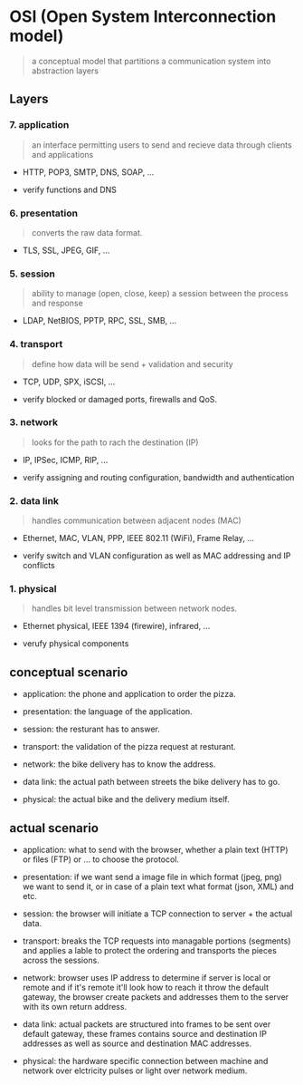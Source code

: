 # OSI (Open System Interconnection model)

> a conceptual model that partitions a communication system into abstraction layers

## Layers

### 7. application

> an interface permitting users to send and recieve data through clients and applications

- HTTP, POP3, SMTP, DNS, SOAP, ...

- verify functions and DNS

### 6. presentation

> converts the raw data format.

- TLS, SSL, JPEG, GIF, ...

### 5. session

> ability to manage (open, close, keep) a session between the process and response

- LDAP, NetBIOS, PPTP, RPC, SSL, SMB, ...

### 4. transport

> define how data will be send + validation and security

- TCP, UDP, SPX, iSCSI, ...

- verify blocked or damaged ports, firewalls and QoS.

### 3. network

> looks for the path to rach the destination (IP)

- IP, IPSec, ICMP, RIP, ...

- verify assigning and routing configuration, bandwidth and authentication

### 2. data link

> handles communication between adjacent nodes (MAC)

- Ethernet, MAC, VLAN, PPP, IEEE 802.11 (WiFi), Frame Relay, ...

- verify switch and VLAN configuration as well as MAC addressing and IP conflicts

### 1. physical

> handles bit level transmission between network nodes.

- Ethernet physical, IEEE 1394 (firewire), infrared, ...

- verufy physical components

## conceptual scenario

- application: the phone and application to order the pizza.

- presentation: the language of the application.

- session: the resturant has to answer.

- transport: the validation of the pizza request at resturant.

- network: the bike delivery has to know the address.

- data link: the actual path between streets the bike delivery has to go.

- physical: the actual bike and the delivery medium itself.

## actual scenario

- application: what to send with the browser, whether a plain text (HTTP) or files (FTP) or ... to choose the protocol.

- presentation: if we want send a image file in which format (jpeg, png) we want to send it,  or in case of a plain text what format (json, XML) and etc.

- session: the browser will initiate a TCP connection to server + the actual data.

- transport: breaks the TCP requests into managable portions (segments) and applies a lable to protect the ordering and transports the pieces across the sessions.

- network: browser uses IP address to determine if server is local or remote and if it's remote it'll look how to reach it throw the default gateway, the browser create packets and addresses them to the server with its own return address.

- data link: actual packets are structured into frames to be sent over default gateway, these frames contains source and destination IP addresses as well as source and destination MAC addresses.

- physical: the hardware specific connection between machine and network over elctricity pulses or light over network medium.
